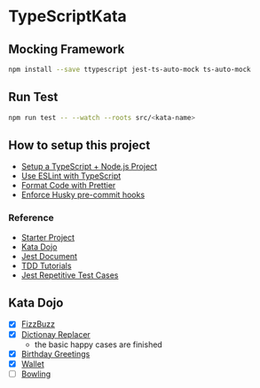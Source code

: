 # TypeScriptKata

## Mocking Framework

```bash
npm install --save ttypescript jest-ts-auto-mock ts-auto-mock
```

## Run Test

```bash
npm run test -- --watch --roots src/<kata-name>
```

## How to setup this project

- [Setup a TypeScript + Node.js Project](https://khalilstemmler.com/blogs/typescript/node-starter-project/)
- [Use ESLint with TypeScript](https://khalilstemmler.com/blogs/typescript/eslint-for-typescript/)
- [Format Code with Prettier](https://khalilstemmler.com/blogs/tooling/prettier/)
- [Enforce Husky pre-commit hooks](https://khalilstemmler.com/blogs/tooling/enforcing-husky-precommit-hooks/)

### Reference

- [Starter Project](https://github.com/stemmlerjs/simple-typescript-starter)
- [Kata Dojo](https://codingdojo.org/kata/)
- [Jest Document](https://jestjs.io/docs/using-matchers)
- [TDD Tutorials](https://khalilstemmler.com/articles/test-driven-development/introduction-to-tdd/#Getting-started)
- [Jest Repetitive Test Cases](https://dev.to/bgord/simplify-repetitive-jest-test-cases-with-test-each-310m)

## Kata Dojo

- [x] [FizzBuzz](https://codingdojo.org/kata/FizzBuzz/)
- [x] [Dictionay Replacer](https://codingdojo.org/kata/DictionaryReplacer/)
  - the basic happy cases are finished
- [x] [Birthday Greetings](https://codingdojo.org/kata/birthday-greetings/)
- [x] [Wallet](https://codingdojo.org/kata/Wallet/)
- [ ] [Bowling](https://codingdojo.org/kata/Bowling/)
